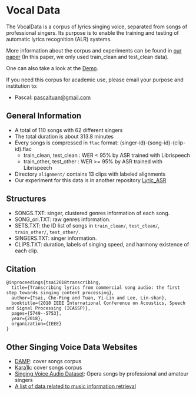 # Vocal Data

The VocalData is a corpus of lyrics singing voice, separated from songs of professional singers. Its purpose is to enable the training and testing of automatic lyrics recognition (ALR) systems.

More information about the corpus and experiments can be found in [our paper](https://arxiv.org/abs/1804.05306) (In this paper, we only used train_clean and test_clean data).

One can also take a look at the [Demo](https://pascalson.github.io/Transcribing_Lyrics.html).

If you need this corpus for academic use, please email your purpose and institution to:
* Pascal: pascaltuan@gmail.com


## General Information

* A total of 110 songs with 62 different singers
* The total duration is about 313.8 minutes
* Every songs is compressed in `flac` format: (singer-id)-(song-id)-(clip-id).flac
    * train_clean, test_clean : WER < 95% by ASR trained with Librispeech
    * train_other, test_other : WER >= 95% by ASR trained with Librispeech
* Directory `alignment/` contains 13 clips with labeled alignments
* Our experiment for this data is in another repository [Lyric_ASR](https://github.com/jackyyy0228/Lyric_ASR)


## Structures

- SONGS.TXT: singer, clustered genres information of each song.
- SONG_ori.TXT: raw genres information.
- SETS.TXT: the ID list of songs in `train_clean/`, `test_clean/`, `train_other/`, `test_other/`.
- SINGERS.TXT: singer information.
- CLIPS.TXT: duration, labels of singing speed, and harmony existence of each clip.


## Citation

```
@inproceedings{tsai2018transcribing,
  title={Transcribing lyrics from commercial song audio: the first step towards singing content processing},
  author={Tsai, Che-Ping and Tuan, Yi-Lin and Lee, Lin-shan},
  booktitle={2018 IEEE International Conference on Acoustics, Speech and Signal Processing (ICASSP)},
  pages={5749--5753},
  year={2018},
  organization={IEEE}
}
```


## Other Singing Voice Data Websites
- [DAMP](https://ccrma.stanford.edu/damp/): cover songs corpus
- [Kara1k](http://yannbayle.fr/karamir/kara1k.php): cover songs corpus
- [Singing Voice Audio Dataset](http://isophonics.net/SingingVoiceDataset): Opera songs by professional and amateur singers
- [A list of data related to music information retrieval](https://www.audiocontentanalysis.org/data-sets/)
